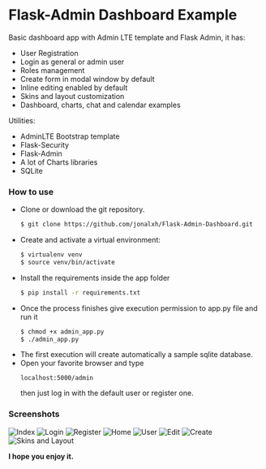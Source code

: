 # Flask-Admin Dashboard Example

Basic dashboard app with Admin LTE template and Flask Admin, it has:

- User Registration
- Login as general or admin user
- Roles management
- Create form in modal window by default
- Inline editing enabled by default
- Skins and  layout customization
- Dashboard, charts, chat and calendar examples
 
Utilities: 

  - AdminLTE Bootstrap template
  - Flask-Security
  - Flask-Admin
  - A lot of Charts libraries
  - SQLite


### How to use

- Clone or download the git repository.
    ```sh
    $ git clone https://github.com/jonalxh/Flask-Admin-Dashboard.git
    ```
- Create and activate a virtual environment:
    ```sh
    $ virtualenv venv
    $ source venv/bin/activate
    ```
- Install the requirements inside the app folder
    ```sh
    $ pip install -r requirements.txt
    ```
- Once the process finishes give execution permission to app.py file and run it
    ```sh
    $ chmod +x admin_app.py
    $ ./admin_app.py
    ```
- The first execution will create automatically a sample sqlite database.
- Open your favorite browser and type
    ```
    localhost:5000/admin
    ```
    then just log in with the default user or register one. 

### Screenshots
![Index](screenshots/index.png)
![Login](screenshots/login.png)
![Register](screenshots/register.png)
![Home](screenshots/home.png)
![User](screenshots/user.png)
![Edit](screenshots/edit.png)
![Create](screenshots/create.png)
![Skins and Layout](screenshots/skins.png)



**I hope you enjoy it.**
